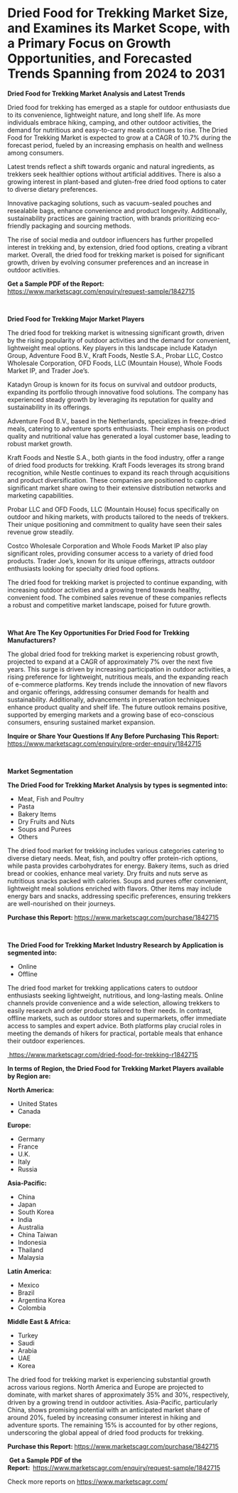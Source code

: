 <p><h1>Dried Food for Trekking Market Size, and Examines its Market Scope, with a Primary Focus on Growth Opportunities, and Forecasted Trends Spanning from 2024 to 2031</h1></p><p><strong>Dried Food for Trekking Market Analysis and Latest Trends</strong></p>
<p><p>Dried food for trekking has emerged as a staple for outdoor enthusiasts due to its convenience, lightweight nature, and long shelf life. As more individuals embrace hiking, camping, and other outdoor activities, the demand for nutritious and easy-to-carry meals continues to rise. The Dried Food for Trekking Market is expected to grow at a CAGR of 10.7% during the forecast period, fueled by an increasing emphasis on health and wellness among consumers. </p><p>Latest trends reflect a shift towards organic and natural ingredients, as trekkers seek healthier options without artificial additives. There is also a growing interest in plant-based and gluten-free dried food options to cater to diverse dietary preferences. </p><p>Innovative packaging solutions, such as vacuum-sealed pouches and resealable bags, enhance convenience and product longevity. Additionally, sustainability practices are gaining traction, with brands prioritizing eco-friendly packaging and sourcing methods. </p><p>The rise of social media and outdoor influencers has further propelled interest in trekking and, by extension, dried food options, creating a vibrant market. Overall, the dried food for trekking market is poised for significant growth, driven by evolving consumer preferences and an increase in outdoor activities.</p></p>
<p><strong>Get a Sample PDF of the Report:&nbsp;</strong> <a href="https://www.marketscagr.com/enquiry/request-sample/1842715?utm_campaign=1911&utm_medium=2&utm_source=Github&utm_content=ia&utm_term=01012025&utm_id=dried-food-for-trekking">https://www.marketscagr.com/enquiry/request-sample/1842715</a></p>
<p>&nbsp;</p>
<p><strong>Dried Food for Trekking Major Market Players</strong></p>
<p><p>The dried food for trekking market is witnessing significant growth, driven by the rising popularity of outdoor activities and the demand for convenient, lightweight meal options. Key players in this landscape include Katadyn Group, Adventure Food B.V., Kraft Foods, Nestle S.A., Probar LLC, Costco Wholesale Corporation, OFD Foods, LLC (Mountain House), Whole Foods Market IP, and Trader Joe’s.</p><p>Katadyn Group is known for its focus on survival and outdoor products, expanding its portfolio through innovative food solutions. The company has experienced steady growth by leveraging its reputation for quality and sustainability in its offerings.</p><p>Adventure Food B.V., based in the Netherlands, specializes in freeze-dried meals, catering to adventure sports enthusiasts. Their emphasis on product quality and nutritional value has generated a loyal customer base, leading to robust market growth.</p><p>Kraft Foods and Nestle S.A., both giants in the food industry, offer a range of dried food products for trekking. Kraft Foods leverages its strong brand recognition, while Nestle continues to expand its reach through acquisitions and product diversification. These companies are positioned to capture significant market share owing to their extensive distribution networks and marketing capabilities.</p><p>Probar LLC and OFD Foods, LLC (Mountain House) focus specifically on outdoor and hiking markets, with products tailored to the needs of trekkers. Their unique positioning and commitment to quality have seen their sales revenue grow steadily.</p><p>Costco Wholesale Corporation and Whole Foods Market IP also play significant roles, providing consumer access to a variety of dried food products. Trader Joe’s, known for its unique offerings, attracts outdoor enthusiasts looking for specialty dried food options.</p><p>The dried food for trekking market is projected to continue expanding, with increasing outdoor activities and a growing trend towards healthy, convenient food. The combined sales revenue of these companies reflects a robust and competitive market landscape, poised for future growth.</p></p>
<p>&nbsp;</p>
<p><strong>What Are The Key Opportunities For Dried Food for Trekking Manufacturers?</strong></p>
<p><p>The global dried food for trekking market is experiencing robust growth, projected to expand at a CAGR of approximately 7% over the next five years. This surge is driven by increasing participation in outdoor activities, a rising preference for lightweight, nutritious meals, and the expanding reach of e-commerce platforms. Key trends include the innovation of new flavors and organic offerings, addressing consumer demands for health and sustainability. Additionally, advancements in preservation techniques enhance product quality and shelf life. The future outlook remains positive, supported by emerging markets and a growing base of eco-conscious consumers, ensuring sustained market expansion.</p></p>
<p><strong>Inquire or Share Your Questions If Any Before Purchasing This Report:</strong> <a href="https://www.marketscagr.com/enquiry/pre-order-enquiry/1842715?utm_campaign=1911&utm_medium=2&utm_source=Github&utm_content=ia&utm_term=01012025&utm_id=dried-food-for-trekking">https://www.marketscagr.com/enquiry/pre-order-enquiry/1842715</a></p>
<p>&nbsp;</p>
<p><strong>Market Segmentation</strong></p>
<p><strong>The Dried Food for Trekking Market Analysis by types is segmented into:</strong></p>
<p><ul><li>Meat, Fish and Poultry</li><li>Pasta</li><li>Bakery Items</li><li>Dry Fruits and Nuts</li><li>Soups and Purees</li><li>Others</li></ul></p>
<p><p>The dried food market for trekking includes various categories catering to diverse dietary needs. Meat, fish, and poultry offer protein-rich options, while pasta provides carbohydrates for energy. Bakery items, such as dried bread or cookies, enhance meal variety. Dry fruits and nuts serve as nutritious snacks packed with calories. Soups and purees offer convenient, lightweight meal solutions enriched with flavors. Other items may include energy bars and snacks, addressing specific preferences, ensuring trekkers are well-nourished on their journeys.</p></p>
<p><strong>Purchase this Report:&nbsp;</strong><a href="https://www.marketscagr.com/purchase/1842715?utm_campaign=1911&utm_medium=2&utm_source=Github&utm_content=ia&utm_term=01012025&utm_id=dried-food-for-trekking">https://www.marketscagr.com/purchase/1842715</a></p>
<p>&nbsp;</p>
<p><strong>The Dried Food for Trekking Market Industry Research by Application is segmented into:</strong></p>
<p><ul><li>Online</li><li>Offline</li></ul></p>
<p><p>The dried food market for trekking applications caters to outdoor enthusiasts seeking lightweight, nutritious, and long-lasting meals. Online channels provide convenience and a wide selection, allowing trekkers to easily research and order products tailored to their needs. In contrast, offline markets, such as outdoor stores and supermarkets, offer immediate access to samples and expert advice. Both platforms play crucial roles in meeting the demands of hikers for practical, portable meals that enhance their outdoor experiences.</p></p>
<p><a href="https://www.marketscagr.com/dried-food-for-trekking-r1842715?utm_campaign=1911&utm_medium=2&utm_source=Github&utm_content=ia&utm_term=01012025&utm_id=dried-food-for-trekking">&nbsp;https://www.marketscagr.com/dried-food-for-trekking-r1842715</a></p>
<p><strong>In terms of Region, the Dried Food for Trekking Market Players available by Region are:</strong></p>
<p>
    <p> <strong> North America: </strong>
        <ul>
            <li>United States</li>
            <li>Canada</li>
        </ul>
        </p> 
    <p> <strong> Europe: </strong>
        <ul>
            <li>Germany</li>
            <li>France</li>
            <li>U.K.</li>
            <li>Italy</li>
            <li>Russia</li>
        </ul>
        </p> 
    <p> <strong> Asia-Pacific: </strong>
        <ul>
            <li>China</li>
            <li>Japan</li>
            <li>South Korea</li>
            <li>India</li>
            <li>Australia</li>
            <li>China Taiwan</li>
            <li>Indonesia</li>
            <li>Thailand</li>
            <li>Malaysia</li>
        </ul>
        </p> 
    <p> <strong> Latin America: </strong>
        <ul>
            <li>Mexico</li>
            <li>Brazil</li>
            <li>Argentina Korea</li>
            <li>Colombia</li>
        </ul>
        </p> 
    <p> <strong> Middle East & Africa: </strong>
        <ul>
            <li>Turkey</li>
            <li>Saudi</li>
            <li>Arabia</li>
            <li>UAE</li>
            <li>Korea</li>
        </ul>
    </p>
    </p>
<p><p>The dried food for trekking market is experiencing substantial growth across various regions. North America and Europe are projected to dominate, with market shares of approximately 35% and 30%, respectively, driven by a growing trend in outdoor activities. Asia-Pacific, particularly China, shows promising potential with an anticipated market share of around 20%, fueled by increasing consumer interest in hiking and adventure sports. The remaining 15% is accounted for by other regions, underscoring the global appeal of dried food products for trekking.</p></p>
<p><strong>Purchase this Report: </strong><a href="https://www.marketscagr.com/purchase/1842715?utm_campaign=1911&utm_medium=2&utm_source=Github&utm_content=ia&utm_term=01012025&utm_id=dried-food-for-trekking">https://www.marketscagr.com/purchase/1842715</a></p>
<p>&nbsp;<strong>Get a Sample PDF of the Report:&nbsp;&nbsp;</strong><a href="https://www.marketscagr.com/enquiry/request-sample/1842715?utm_campaign=1911&utm_medium=2&utm_source=Github&utm_content=ia&utm_term=01012025&utm_id=dried-food-for-trekking">https://www.marketscagr.com/enquiry/request-sample/1842715</a></p>
<p><strong></strong></p>
<p>Check more reports on <a href="https://www.marketscagr.com/?utm_campaign=1911&utm_medium=2&utm_source=Github&utm_content=ia&utm_term=01012025&utm_id=dried-food-for-trekking">https://www.marketscagr.com/</a></p>